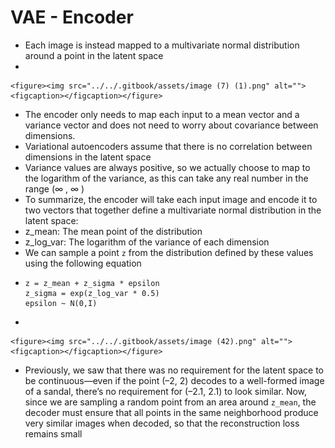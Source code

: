 # VAE - Encoder

* Each image is instead mapped to a multivariate normal distribution around a point in the latent space
*

    <figure><img src="../../.gitbook/assets/image (7) (1).png" alt=""><figcaption></figcaption></figure>
* The encoder only needs to map each input to a mean vector and a variance vector and does not need to worry about covariance between dimensions.&#x20;
* Variational autoencoders assume that there is no correlation between dimensions in the latent space
* Variance values are always positive, so we actually choose to map to the logarithm of the variance, as this can take any real number in the range (∞ , ∞ )
* To summarize, the encoder will take each input image and encode it to two vectors that together define a multivariate normal distribution in the latent space:
* z\_mean: The mean point of the distribution
* z\_log\_var: The logarithm of the variance of each dimension
* We can sample a point `z` from the distribution defined by these values using the following equation
* ```
  z = z_mean + z_sigma * epsilon
  z_sigma = exp(z_log_var * 0.5)
  epsilon ~ N(0,I)
  ```
*

    <figure><img src="../../.gitbook/assets/image (42).png" alt=""><figcaption></figcaption></figure>
* Previously, we saw that there was no requirement for the latent space to be continuous—even if the point (–2, 2) decodes to a well-formed image of a sandal, there’s no requirement for (–2.1, 2.1) to look similar. Now, since we are sampling a random point from an area around `z_mean`, the decoder must ensure that all points in the same neighborhood produce very similar images when decoded, so that the reconstruction loss remains small
